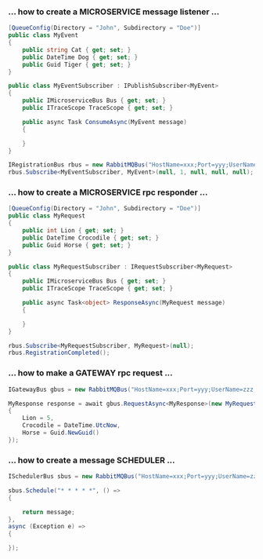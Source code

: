 ### ... how to create a MICROSERVICE message listener ...

```csharp
[QueueConfig(Directory = "John", Subdirectory = "Doe")]
public class MyEvent
{
    public string Cat { get; set; }
    public DateTime Dog { get; set; }
    public Guid Tiger { get; set; }
}
```
```csharp
public class MyEventSubscriber : IPublishSubscriber<MyEvent>
{
    public IMicroserviceBus Bus { get; set; }
    public ITraceScope TraceScope { get; set; }

    public async Task ConsumeAsync(MyEvent message)
    {

    }
}
```
```csharp
IRegistrationBus rbus = new RabbitMQBus("HostName=xxx;Port=yyy;UserName=zzz;Password=kkk;AppId=aaa");
rbus.Subscribe<MyEventSubscriber, MyEvent>(null, 1, null, null, null);
```



### ... how to create a MICROSERVICE rpc responder ...

```csharp
[QueueConfig(Directory = "John", Subdirectory = "Doe")]
public class MyRequest
{
    public int Lion { get; set; }
    public DateTime Crocodile { get; set; }
    public Guid Horse { get; set; }
}
```
```csharp
public class MyRequestSubscriber : IRequestSubscriber<MyRequest>
{
    public IMicroserviceBus Bus { get; set; }
    public ITraceScope TraceScope { get; set; }

    public async Task<object> ResponseAsync(MyRequest message)
    {

    }
}
```
```csharp
rbus.Subscribe<MyRequestSubscriber, MyRequest>(null);
rbus.RegistrationCompleted();
```



### ... how to make a GATEWAY rpc request ...

```csharp
IGatewayBus gbus = new RabbitMQBus("HostName=xxx;Port=yyy;UserName=zzz;Password=kkk;AppId=bbb");
```
```csharp
MyResponse response = await gbus.RequestAsync<MyResponse>(new MyRequest() 
{ 
    Lion = 5, 
    Crocodile = DateTime.UtcNow,
    Horse = Guid.NewGuid()
});
```



### ... how to create a message SCHEDULER ...

```csharp
ISchedulerBus sbus = new RabbitMQBus("HostName=xxx;Port=yyy;UserName=zzz;Password=kkk;AppId=ccc");
```
```csharp
sbus.Schedule("* * * * *", () =>
{

    return message;
},
async (Exception e) =>
{

});
```
